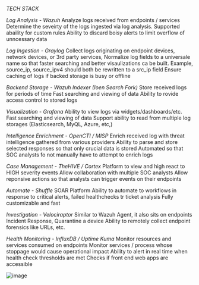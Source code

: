 *TECH STACK*

*Log Analysis - Wazuh*
Analyze logs received from endpoints / services
Determine the seveirty of the logs ingested via log analysis. Supported abaility for custom rules
Ability to discard boisy alerts to limit overflow of unncessary data

*Log Ingestion - Graylog*
Collect logs originating on endpoint devices, network devices, or 3rd party services,
Normalize log fields to a universale name so that faster searching and better visaulizations ca be built. Example, source_ip, source_ipv4 should both be rewritten to a src_ip field
Ensure caching of logs if backed storage is busy or offline

*Backend Storage - Wazuh Indexer (Ioen Search Fork)*
Store received logs for periods of time
Fast searching and viewing of data
Ability to rovide access control to stored logs

*Visualization - Grafana*
Ability to view logs via widgets/dashboards/etc.
Fast searching and viewing of data
Support ability to read from multiple log storages (Elasticsearch, MyQL, Azure, etc,)

*Intelligence Enrichment - OpenCTI / MISP*
Enrich received log with threat intelligence gathered from various providers
Ability to parse and store selected responses so that only crucial data is stored
Automated so that SOC analysts fo not manually have to attempt to enrich logs

*Case Management - TheHIVE / Cortex*
Platform to view and high react to HIGH severity events
Allow collaboration with multiple SOC analysts
Allow reponsive actions so that analysts can trigger events on their endpoints

*Automate - Shuffle*
SOAR Platform
Ability to automate to workflows in response to critical alerts, failed healthchecks tr ticket analysis
Fully customizable and fast

*Investigation - Velociraptor*
 Similar to Wazuh Agent, it also sits on endpoints
 Incident Response, Quarantine a device
 Ability to remotely collect endpoint forensics like URLs, etc.

 *Health Monitoring - InfluxDB / Uptime Kuma*
 Monitor resources and services consumed on endpoints
 Monitor services / process whose stoppage would cause operational impact
 Ability to alert in real time when health check thresholds are met
 Checks if front end web apps are accessible

 ![image](https://github.com/Saif-Ur-Rehmn/tech-sec-panda/assets/62953610/b6bd0e9b-652a-458d-a60f-743fb0747f7b)

